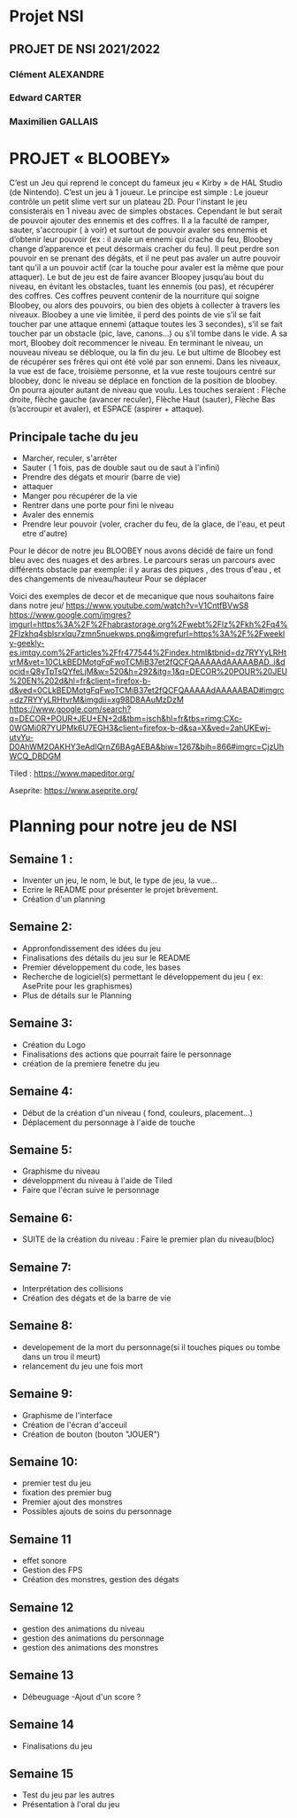 # Projet NSI
## PROJET DE NSI 2021/2022 
### Clément ALEXANDRE
### Edward CARTER 
### Maximilien GALLAIS

# PROJET « BLOOBEY»

C’est un Jeu qui reprend le concept du fameux jeu « Kirby » de HAL Studio (de Nintendo). C’est un jeu à 1 joueur. Le principe est simple : Le joueur contrôle un petit slime vert sur un plateau 2D. Pour l'instant le jeu consisterais en 1 niveau avec de simples obstaces. Cependant le but serait de pouvoir ajouter des ennemis et des coffres. Il a la faculté de ramper, sauter, s'accroupir ( à voir) et surtout de pouvoir avaler ses ennemis et d’obtenir leur pouvoir (ex : il avale un ennemi qui crache du feu, Bloobey change d’apparence et peut désormais cracher du feu). Il peut perdre son pouvoir en se prenant des dégâts, et il ne peut pas avaler un autre pouvoir tant qu’il a un pouvoir actif (car la touche pour avaler est la même que pour attaquer). Le but de jeu est de faire avancer Bloopey jusqu’au bout du niveau, en évitant les obstacles, tuant les ennemis (ou pas), et récupérer des coffres. Ces coffres peuvent contenir de la nourriture qui soigne Bloobey, ou alors des pouvoirs, ou bien des objets à collecter à travers les niveaux. Bloobey a une vie limitée, il perd des points de vie s’il se fait toucher par une attaque ennemi (attaque toutes les 3 secondes), s’il se fait toucher par un obstacle (pic, lave, canons…) ou s’il tombe dans le vide. A sa mort, Bloobey doit recommencer le niveau. En terminant le niveau, un nouveau niveau se débloque, ou la fin du jeu. Le but ultime de Bloobey est de récupérer ses frêres qui ont été volé par son ennemi. Dans les niveaux, la vue est de face, troisième personne, et la vue reste toujours centré sur bloobey, donc le niveau se déplace en fonction de la position de bloobey. On pourra ajouter autant de niveau que voulu. Les touches seraient : Flèche droite, flèche gauche (avancer reculer), Flèche Haut (sauter), Flèche Bas (s’accroupir et avaler), et ESPACE (aspirer + attaque).   

## Principale tache du jeu 
- Marcher, reculer, s'arrêter
- Sauter ( 1 fois, pas de double saut ou de saut à l'infini)
- Prendre des dégats et mourir (barre de vie)
- attaquer 
- Manger pou récupérer de la vie
- Rentrer dans une porte pour fini le niveau
- Avaler des ennemis
- Prendre leur pouvoir (voler, cracher du feu, de la glace, de l'eau, et peut etre d'autre)
                   

Pour le décor de notre jeu BLOOBEY nous avons  décidé de faire un fond bleu avec des  nuages et des arbres.
Le parcours seras un parcours avec différents obstacle par exemple: il y auras des piques , des trous d'eau , et des changements de niveau/hauteur 
Pour se déplacer 

Voici des exemples de decor et de mecanique que nous souhaitons faire dans notre jeu/
https://www.youtube.com/watch?v=V1CntfBVwS8
   https://www.google.com/imgres?imgurl=https%3A%2F%2Fhabrastorage.org%2Fwebt%2Flz%2Fkh%2Fq4%2Flzkhq4sblsrxlqu7zmn5nuekwps.png&imgrefurl=https%3A%2F%2Fweekly-geekly-es.imtqy.com%2Farticles%2Ffr477544%2Findex.html&tbnid=dz7RYYyLRHtvrM&vet=10CLkBEDMotgFqFwoTCMiB37et2fQCFQAAAAAdAAAAABAD..i&docid=Q8yTpTsQYfeLjM&w=520&h=292&itg=1&q=DECOR%20POUR%20JEU%20EN%202d&hl=fr&client=firefox-b-d&ved=0CLkBEDMotgFqFwoTCMiB37et2fQCFQAAAAAdAAAAABAD#imgrc=dz7RYYyLRHtvrM&imgdii=xg98D8AAuMzDzM
    https://www.google.com/search?q=DECOR+POUR+JEU+EN+2d&tbm=isch&hl=fr&tbs=rimg:CXc-0WGMi0R7YUPMk6U7EGH3&client=firefox-b-d&sa=X&ved=2ahUKEwj-utvYu-D0AhWM2OAKHY3eAdIQrnZ6BAgAEBA&biw=1267&bih=866#imgrc=CjzUhWCQ_DBDGM



Tiled : https://www.mapeditor.org/

Aseprite: https://www.aseprite.org/



# Planning pour notre jeu de NSI
 
## Semaine 1 :
  - Inventer un jeu, le nom, le but, le type de jeu, la vue...
  - Ecrire le README pour présenter le projet brèvement.
  - Création d'un planning 
  
 ## Semaine 2:
  - Appronfondissement des idées du jeu
  - Finalisations des détails du jeu sur le README
  - Premier développement du code, les bases
  - Recherche de logiciel(s) permettant le développement du jeu ( ex: AsePrite pour les graphismes)
  - Plus de détails sur le Planning
 
 ## Semaine 3:
  - Création du Logo 
  - Finalisations des actions que pourrait faire le personnage
  - création de la premiere fenetre du jeu 
  
  ## Semaine 4:
   - Début de la création d'un niveau ( fond, couleurs, placement...)
   - Déplacement du personnage à l'aide de touche 
  
  ## Semaine 5:
  - Graphisme du niveau
  - développment du niveau à l'aide de Tiled 
  - Faire que l'écran suive le personnage
  
  ## Semaine 6:
   - SUITE de la création du niveau : Faire le premier plan du niveau(bloc) 
    
 ## Semaine 7:
   - Interprétation des collisions
   - Création des dégats et de la barre de vie

 ## Semaine 8:
   - developement de la mort du personnage(si il touches piques ou tombe dans un trou il meurt)
   - relancement du jeu une fois mort
  
 ## Semaine 9:
   - Graphisme de l'interface 
   - Création de l'écran d'acceuil 
   - Création de bouton (bouton "JOUER")
 
 
 ## Semaine 10: 
   - premier test du jeu
   - fixation des premier bug
   - Premier ajout des monstres
   - Possibles ajouts de soins du personnage

## Semaine 11 
  - effet sonore 
  - Gestion des FPS
  - Création des monstres, gestion des dégats
  

## Semaine 12
 - gestion des animations du niveau
 - gestion des animations du personnage
 - gestion des animations des monstres
 
 ## Semaine 13 
  - Débeuguage
  -Ajout d'un score ?
  
  ## Semaine 14 
  - Finalisations du jeu 
  
  ## Semaine 15
  - Test du jeu par les autres
  - Présentation à l'oral du jeu  



                    

